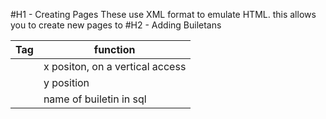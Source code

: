 #H1 - Creating Pages
These use XML format to emulate HTML. this allows you to create new pages to 
#H2 - Adding Builetans

| Tag | function |
|----------|----------|
| <xpos>| x positon, on a vertical access|
| <ypos>| y position|
| <name> | name of builetin in sql|



